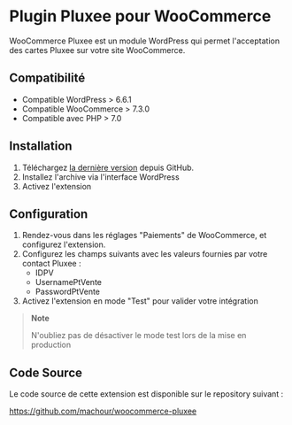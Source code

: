 # Plugin Pluxee pour WooCommerce

WooCommerce Pluxee est un module WordPress qui permet l'acceptation des cartes Pluxee sur votre site WooCommerce.

## Compatibilité

- Compatible WordPress > 6.6.1
- Compatible WooCommerce > 7.3.0
- Compatible avec PHP > 7.0

## Installation

1. Téléchargez [la dernière version](https://github.com/machour/woocommerce-pluxee/archive/refs/heads/main.zip) depuis GitHub.
2. Installez l'archive via l'interface WordPress
3. Activez l'extension

## Configuration

1. Rendez-vous dans les réglages "Paiements" de WooCommerce, et configurez l'extension.
2. Configurez les champs suivants avec les valeurs fournies par votre contact Pluxee :
    * IDPV
    * UsernamePtVente
    * PasswordPtVente
3. Activez l'extension en mode "Test" pour valider votre intégration

> **Note**
> 
> N'oubliez pas de désactiver le mode test lors de la mise en production


## Code Source

Le code source de cette extension est disponible sur le repository suivant :

https://github.com/machour/woocommerce-pluxee